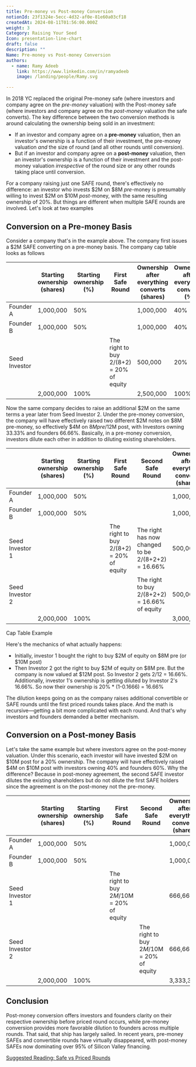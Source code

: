 ```yaml
---
title: Pre-money vs Post-money Conversion
notionId: 23f1324e-5ecc-4d32-af0e-81e60a03cf18
createdAt: 2024-08-11T01:56:00.000Z
weight: 3
Category: Raising Your Seed
Icon: presentation-line-chart
draft: false
description: ""
Name: Pre-money vs Post-money Conversion
authors:
  - name: Ramy Adeeb
    link: https://www.linkedin.com/in/ramyadeeb
    image: /landing/people/Ramy.svg

---
```



In 2018 YC replaced the original Pre-money safe (where investors and company agree on the _pre-money_ valuation) with the Post-money safe (where investors and company agree on the _post-money_ valuation the safe converts). The key difference between the two conversion methods is around calculating the ownership being sold in an investment:

- If an investor and company agree on a **pre-money** valuation, then an investor's ownership is a function of their investment, the pre-money valuation _and_ the size of round (and all other rounds until conversion).
- But if an investor and company agree on a **post-money** valuation, then an investor's ownership is a function of their investment and the post-money valuation _irrespective_ of the round size or any other rounds taking place until conversion.

For a company raising just one SAFE round, there's effectively no difference: an investor who invests $2M on $8M _pre_-money is presumably willing to invest $2M on $10M _post_-money, with the same resulting ownership of 20%. But things are different when multiple SAFE rounds are involved. Let's look at two examples


## Conversion on a Pre-money Basis


Consider a company that's in the example above.  The company first issues a $2M SAFE  converting on a pre-money basis.  The company cap table looks as follows


|               | Starting ownership (shares) | Starting ownership (%) | First Safe Round                         | Ownership after everything converts (shares) | Ownership after everything converts (%) |
| ------------- | --------------------------- | ---------------------- | ---------------------------------------- | -------------------------------------------- | --------------------------------------- |
| Founder A     | 1,000,000                   | 50%                    |                                          | 1,000,000                                    | 40%                                     |
| Founder B     | 1,000,000                   | 50%                    |                                          | 1,000,000                                    | 40%                                     |
| Seed Investor |                             |                        | The right to buy 2/(8+2) = 20% of equity | 500,000                                      | 20%                                     |
|               | 2,000,000                   | 100%                   |                                          | 2,500,000                                    | 100%                                    |


Now the same company decides to raise an additional $2M on the same terms a year later from Seed Investor 2. Under the pre-money conversion, the company will have effectively raised two different $2M notes on $8M pre-money, so effectively $4M on $8M pre/$12M post, with Investors owning 33.33% and founders 66.66%.  Basically, in a pre-money conversion, investors dilute each other in addition to diluting existing shareholders.


|                 | Starting ownership (shares) | Starting ownership (%) | First Safe Round                         | Second Safe Round                                  | Ownership after everything converts (shares) | Ownership after everything converts (%) |
| --------------- | --------------------------- | ---------------------- | ---------------------------------------- | -------------------------------------------------- | -------------------------------------------- | --------------------------------------- |
| Founder A       | 1,000,000                   | 50%                    |                                          |                                                    | 1,000,000                                    | 33.33%                                  |
| Founder B       | 1,000,000                   | 50%                    |                                          |                                                    | 1,000,000                                    | 33.33%                                  |
| Seed Investor 1 |                             |                        | The right to buy 2/(8+2) = 20% of equity | The right has now changed to be 2/(8+2+2) = 16.66% | 500,000                                      | 16.66%                                  |
| Seed Investor 2 |                             |                        |                                          | The right to buy 2/(8+2+2) = 16.66% of equity      | 500,000                                      | 16.66%                                  |
|                 | 2,000,000                   | 100%                   |                                          |                                                    | 3,000,000                                    | 100%                                    |


Cap Table Example


Here's the mechanics of what actually happens:

- Initially, investor 1 bought the right to buy $2M of equity on $8M pre (or $10M post)
- Then Investor 2 got the right to buy $2M of equity on $8M pre. But the company is now valued at $12M post. So Investor 2 gets 2/12 = 16.66%. Additionally, investor 1's ownership is getting diluted by Investor 2's 16.66%. So now their ownership is 20% * (1-0.1666) = 16.66%

The dilution keeps going on as the company raises additional convertible or SAFE rounds until the first priced rounds takes place. And the math is recursive—getting a bit more complicated with each round.  And that's why investors and founders demanded a better mechanism.


## Conversion on a Post-money Basis


Let's take the same example but where investors agree on the post-money valuation. Under this scenario, each investor will have invested $2M on $10M post for a 20% ownership. The company will have effectively raised $4M on $10M post with investors owning 40% and founders 60%. Why the difference? Because in post-money agreement, the second SAFE investor dilutes the existing shareholders but do not dilute the first SAFE holders since the agreement is on the post-money not the pre-money.


|                 | Starting ownership (shares) | Starting ownership (%) | First Safe Round                          | Second Safe Round                         | Ownership after everything converts (shares) | Ownership after everything converts (%) |
| --------------- | --------------------------- | ---------------------- | ----------------------------------------- | ----------------------------------------- | -------------------------------------------- | --------------------------------------- |
| Founder A       | 1,000,000                   | 50%                    |                                           |                                           | 1,000,000                                    | 30%                                     |
| Founder B       | 1,000,000                   | 50%                    |                                           |                                           | 1,000,000                                    | 30%                                     |
| Seed Investor 1 |                             |                        | The right to buy $2M/$10M = 20% of equity |                                           | 666,666                                      | 20%                                     |
| Seed Investor 2 |                             |                        |                                           | The right to buy $2M/$10M = 20% of equity | 666,666                                      | 20%                                     |
|                 | 2,000,000                   | 100%                   |                                           |                                           | 3,333,333                                    | 100%                                    |


## Conclusion


Post-money conversion offers investors and founders clarity on their respective ownership before priced round occurs, while pre-money conversion provides more favorable dilution to founders across multiple rounds. That said, that ship has largely sailed. In recent years, pre-money SAFEs and convertible rounds have virtually disappeared, with post-money SAFEs now dominating over 95% of Silicon Valley financing.


[Suggested Reading: Safe vs Priced Rounds](/docs/founders-handbook/safe-vs-priced-round/)

